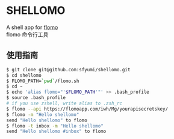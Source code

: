 # SHELLOMO

A shell app for [flomo](https://flomoapp.com/register2/?Mzk4Nw)  
flomo 命令行工具

## 使用指南

```sh
$ git clone git@github.com:sfyumi/shellomo.git
$ cd shellomo
$ FLOMO_PATH=`pwd`/flomo.sh
$ cd ~
$ echo 'alias flomo="'$FLOMO_PATH'"' >> .bash_profile
$ source .bash_profile
# if you use zshell, write alias to .zsh_rc
$ flomo --api https://flomoapp.com/iwh/Mg/yourapisecretskey/
$ flomo -m "Hello shellomo"
send "Hello shellomo" to flomo
$ flomo -t inbox -m "Hello shellomo"
send "Hello shellomo #inbox" to flomo
```
